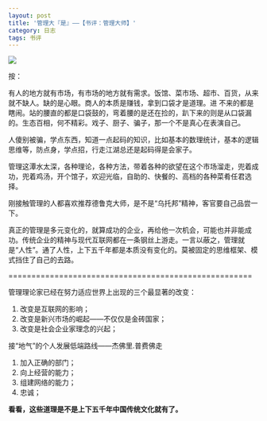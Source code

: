 ```yaml
---
layout: post
title: '管理大『是』——【书评：管理大师】'
category: 日志
tags: 书评  
---
```

![](http://img3.douban.com/lpic/s26578503.jpg)


按：

有人的地方就有市场，有市场的地方就有需求。饭馆、菜市场、超市、百货，从来就不缺人。缺的是心眼。商人的本质是赚钱，拿到口袋才是道理。进 不来的都是瞎闹。站的腰直的都是口袋鼓的，弯着腰的是还在捡的，趴下来的则是从口袋漏的。生态百相，何不精彩。戏子、厨子、骗子，那一个不是真心在表演自己。


人傻别被骗，学点东西，知道一点起码的知识，比如基本的数理统计，基本的逻辑思维等，防点身，学点招，行走江湖总还是起码得是会家子。 

管理这潭水太深，各种理论，各种方法，带着各种的欲望在这个市场溜走，兜着成功，兜着鸡汤，开个馆子，欢迎光临，自助的、快餐的、高档的各种菜肴任君选择。 

刚接触管理的人都喜欢推荐德鲁克大师，是不是“乌托邦”精神，客官要自己品尝一下。

真正的管理是多元变化的，就算成功的企业，再给他一次机会，可能也并非能成功。传统企业的精神与现代互联网都在一条钢丝上游走。一言以蔽之，管理就是“人性”。通了人性，上下五千年都是本质没有变化的。莫被固定的思维框架、模式挡住了自己的去路。 

===================================================== 

管理理论家已经在努力适应世界上出现的三个最显著的改变： 

1. 改变是互联网的影响； 
2. 改变是新兴市场的崛起——不仅仅是金砖国家； 
3. 改变是社会企业家理念的兴起； 


接“地气”的个人发展低端路线——杰佛里.普费佛走 

1. 加入正确的部门； 
2. 向上经营的能力； 
3. 组建网络的能力； 
4. 忠诚； 

**看看，这些道理是不是上下五千年中国传统文化就有了。**